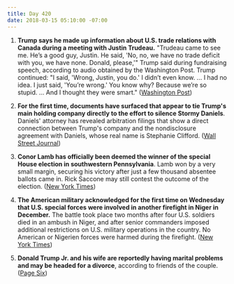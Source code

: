 ```yaml
---
title: Day 420
date: 2018-03-15 05:10:00 -07:00
---
```


1. **Trump says he made up information about U.S. trade relations with Canada during a meeting with Justin Trudeau.** "Trudeau came to see me. He’s a good guy, Justin. He said, 'No, no, we have no trade deficit with you, we have none. Donald, please,'" Trump said during fundraising speech, according to audio obtained by the Washington Post. Trump continued: "I said, 'Wrong, Justin, you do.' I didn’t even know. ... I had no idea. I just said, 'You’re wrong.' You know why? Because we’re so stupid. … And I thought they were smart." ([Washington Post](https://www.washingtonpost.com/news/post-politics/wp/2018/03/14/in-fundraising-speech-trump-says-he-made-up-facts-in-meeting-with-justin-trudeau/?utm_term=.1f6c4182b28b))

2. **For the first time, documents have surfaced that appear to tie Trump's main holding company directly to the effort to silence Stormy Daniels**. Daniels' attorney has revealed arbitration filings that show a direct connection between Trump's company and the nondisclosure agreement with Daniels, whose real name is Stephanie Clifford. ([Wall Street Journal](https://www.wsj.com/articles/top-trump-company-lawyer-worked-to-silence-stormy-daniels-1521072252))

3. **Conor Lamb has officially been deemed the winner of the special House election in southwestern Pennsylvania**. Lamb won by a very small margin, securing his victory after just a few thousand absentee ballots came in. Rick Saccone may still contest the outcome of the election. ([New York Times](https://www.nytimes.com/2018/03/14/us/politics/democrats-republicans-pennsylvania-special-election.html))

4. **The American military acknowledged for the first time on Wednesday that U.S. special forces were involved in another firefight in Niger in December.** The battle took place two months after four U.S. soldiers died in an ambush in Niger, and after senior commanders imposed additional restrictions on U.S. military operations in the country. No American or Nigerien forces were harmed during the firefight. ([New York Times](https://www.nytimes.com/2018/03/14/world/africa/niger-green-berets-isis-firefight-december.html))

5. **Donald Trump Jr. and his wife are reportedly having marital problems and may be headed for a divorce**, according to friends of the couple. ([Page Six](https://pagesix.com/2018/03/14/donald-trump-jr-and-wife-headed-for-divorce-friends-say/?_ga=2.191510634.1135242501.1520861978-1720829807.1512144369))